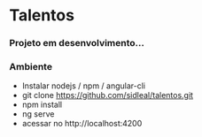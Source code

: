 # Talentos 

### Projeto em desenvolvimento...

### Ambiente
 * Instalar nodejs / npm / angular-cli
 * git clone https://github.com/sidleal/talentos.git
 * npm install
 * ng serve
 * acessar no http://localhost:4200
 
